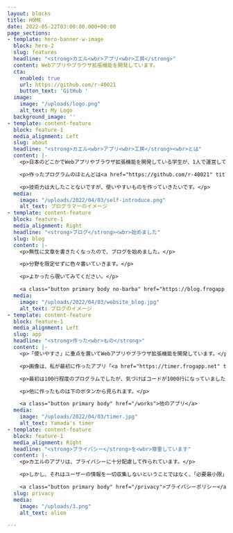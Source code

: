 ```yaml
---
layout: blocks
title: HOME
date: 2022-05-22T03:00:00.000+00:00
page_sections:
- template: hero-banner-w-image
  block: hero-2
  slug: features
  headline: "<strong>カエル<wbr>アプリ<wbr>工房</strong>"
  content: Webアプリやブラウザ拡張機能を開発しています。
  cta:
    enabled: true
    url: https://github.com/r-40021
    button_text: 'GitHub '
  image:
    image: "/uploads/logo.png"
    alt_text: My Logo
  background_image: ''
- template: content-feature
  block: feature-1
  media_alignment: Left
  slug: about
  headline: "<strong>カエル<wbr>アプリ<wbr>工房</strong><wbr>とは"
  content: |-
    <p>日本のどこかでWebアプリやブラウザ拡張機能を開発している学生が、1人で運営している架空の工房。</p>

    <p>作ったプログラムのほとんどは<a href="https://github.com/r-40021" title="GitHub" target="_blank" rel="noopener noreferrer">GitHub</a>で公開しています。</p>

    <p>技術力は大したことないですが、使いやすいものを作っていきたいです。</p>
  media:
    image: "/uploads/2022/04/03/self-introduce.png"
    alt_text: プログラマーのイメージ
- template: content-feature
  block: feature-1
  media_alignment: Right
  headline: "<strong>ブログ</strong><wbr>始めました"
  slug: blog
  content: |-
    <p>無性に文章を書きたくなったので、ブログを始めました。</p>

    <p>分野を限定せずに色々書いていきます。</p>

    <p>よかったら覗いてみてください。</p>

    <a class="button primary body no-barba" href="https://blog.frogapp.net/" target="_blank">ブログを見てみる</a>
  media:
    image: "/uploads/2022/04/03/website_blog.jpg"
    alt_text: ブログのイメージ
- template: content-feature
  block: feature-1
  media_alignment: Left
  slug: app
  headline: "<strong>作った<wbr>もの</strong>"
  content: |-
    <p>「使いやすさ」に重点を置いてWebアプリやブラウザ拡張機能を開発しています。</p>

    <p>画像は、私が最初に作ったアプリ「<a href="https://timer.frogapp.net" title="やまだのタイマー" target="_blank">やまだのタイマー</a>」</p>

    <p>最初は100行程度のプログラムでしたが、気づけばコードが1000行になっていました...</p>

    <p>他に作ったものは下のボタンから見られます。</p>

    <a class="button primary body" href="/works">他のアプリ</a>
  media:
    image: "/uploads/2022/04/03/timer.jpg"
    alt_text: Yamada's timer
- template: content-feature
  block: feature-1
  media_alignment: Right
  headline: "<strong>プライバシー</strong>を<wbr>尊重しています"
  content: |-
    <p>カエルのアプリは、プライバシーに十分配慮して作られています。</p>

    <p>しかし、それはユーザーの情報を一切収集しないということではなく、「必要最小限」かつ「明示的に」ユーザーの情報を収集するということです。</p>

    <a class="button primary body" href="/privacy">プライバシーポリシー</a>
  slug: privacy
  media:
    image: "/uploads/3.png"
    alt_text: alien

---
```

